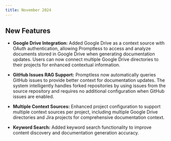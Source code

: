 ```yaml
---
title: November 2024
---
```


## New Features

* **Google Drive Integration:** Added Google Drive as a context source with OAuth authentication, allowing Promptless to access and analyze documents stored in Google Drive when generating documentation updates. Users can now connect multiple Google Drive directories to their projects for enhanced contextual information.

* **GitHub Issues RAG Support:** Promptless now automatically queries GitHub issues to provide better context for documentation updates. The system intelligently handles forked repositories by using issues from the source repository and requires no additional configuration when GitHub issues are enabled.

* **Multiple Context Sources:** Enhanced project configuration to support multiple context sources per project, including multiple Google Drive directories and Jira projects for comprehensive documentation context.

* **Keyword Search:** Added keyword search functionality to improve content discovery and documentation generation accuracy.
